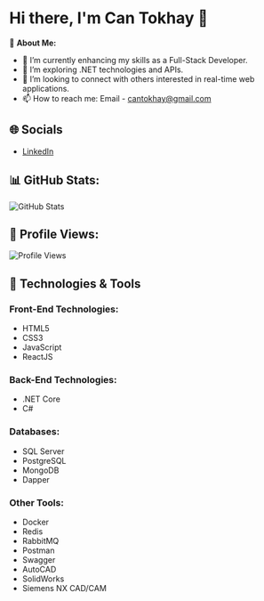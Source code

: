 # Hi there, I'm Can Tokhay 👋

💫 **About Me:**
- 🔭 I’m currently enhancing my skills as a Full-Stack Developer.
- 🌱 I’m exploring .NET technologies and APIs.
- 🤔 I’m looking to connect with others interested in real-time web applications.
- 📫 How to reach me: Email - cantokhay@gmail.com

## 🌐 Socials
- [LinkedIn](https://www.linkedin.com/in/cantokhay)

## 📊 GitHub Stats:
![GitHub Stats](https://github-readme-stats.vercel.app/api?username=cantokhay&show_icons=true&hide_title=true&count_private=true&theme=radical)

## 👀 Profile Views:
![Profile Views](https://komarev.com/ghpvc/?username=cantokhay)

## 🚀 Technologies & Tools

### Front-End Technologies:
- HTML5
- CSS3
- JavaScript
- ReactJS

### Back-End Technologies:
- .NET Core
- C#

### Databases:
- SQL Server
- PostgreSQL
- MongoDB
- Dapper

### Other Tools:
- Docker
- Redis
- RabbitMQ
- Postman
- Swagger
- AutoCAD
- SolidWorks
- Siemens NX CAD/CAM
